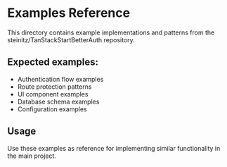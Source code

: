 # Examples Reference

This directory contains example implementations and patterns from the steinitz/TanStackStartBetterAuth repository.

## Expected examples:

- Authentication flow examples
- Route protection patterns
- UI component examples
- Database schema examples
- Configuration examples

## Usage

Use these examples as reference for implementing similar functionality in the main project.